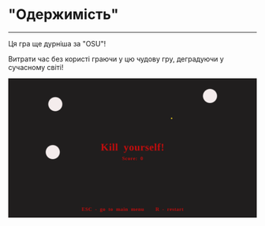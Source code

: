 # "Одержимість"

---

Ця гра ще дурніша за "OSU"!

Витрати час без користі граючи у цю чудову гру, деградуючи у сучасному світі!

<img src="screenshot.png">
